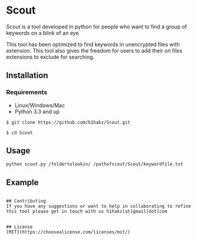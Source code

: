 # Scout

Scout is a tool developed in python for people who want to find a group of keywords on a blink of an eye.

This tool has been optimized to find keywords in unencrypted files with extension. This tool also gives the freedom for users to add their on files extensions to exclude for searching.

## Installation

### Requirements
* Linux/Windows/Mac
* Python 3.3 and up

`$ git clone https://github.com/h1hakz/Scout.git`

`$ cd Scout`

## Usage

```
python scout.py /foldertolookin/ /pathofscout/Scout/keywordfile.txt
```

## Example
```

## Contributing
If you have any suggestions or want to help in collaborating to refine this tool please get in touch with us h1hakz[at]gmail[dot]com 


## License
[MIT](https://choosealicense.com/licenses/mit/)
